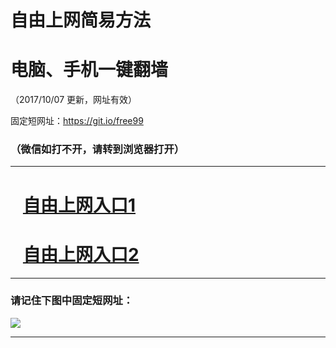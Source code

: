 ﻿# 自由上网简易方法

# 电脑、手机一键翻墙

（2017/10/07 更新，网址有效）

固定短网址：https://git.io/free99

### （微信如打不开，请转到浏览器打开）


***





# &nbsp;&nbsp; <a href="http://ft2355332062.fwq-tz-1001.info/fwqtz01.html?t=100700110872 " target="_blank">自由上网入口1</a>
# &nbsp;&nbsp; <a href="http://ft1389330887.fwq-tz-1002.info/fwqtz02.html?t=100700120944 " target="_blank">自由上网入口2</a>
***

### 请记住下图中固定短网址：

<img src="https://s3-us-west-2.amazonaws.com/fwq-1001/yjfq-20170905okok.png" /> 


***

